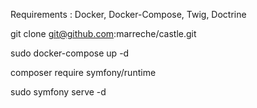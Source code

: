 Requirements : Docker, Docker-Compose, Twig, Doctrine

git clone git@github.com:marreche/castle.git

sudo docker-compose up -d

composer require symfony/runtime

sudo symfony serve -d
